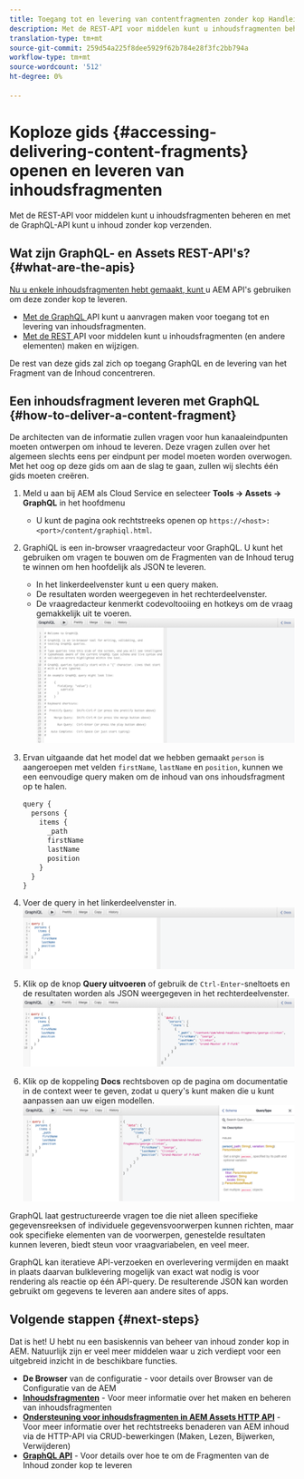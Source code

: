 ```yaml
---
title: Toegang tot en levering van contentfragmenten zonder kop Handleiding voor snel starten
description: Met de REST-API voor middelen kunt u inhoudsfragmenten beheren en met de GraphQL-API kunt u inhoud zonder kop verzenden.
translation-type: tm+mt
source-git-commit: 259d54a225f8dee5929f62b784e28f3fc2bb794a
workflow-type: tm+mt
source-wordcount: '512'
ht-degree: 0%

---
```



# Koploze gids {#accessing-delivering-content-fragments} openen en leveren van inhoudsfragmenten

Met de REST-API voor middelen kunt u inhoudsfragmenten beheren en met de GraphQL-API kunt u inhoud zonder kop verzenden.

## Wat zijn GraphQL- en Assets REST-API&#39;s? {#what-are-the-apis}

[Nu u enkele inhoudsfragmenten hebt gemaakt, kunt ](create-content-fragment.md) u AEM API&#39;s gebruiken om deze zonder kop te leveren.

* [Met de GraphQL ](/help/assets/content-fragments/graphql-api-content-fragments.md) API kunt u aanvragen maken voor toegang tot en levering van inhoudsfragmenten.
* [Met de REST ](/help/assets/content-fragments/assets-api-content-fragments.md) API voor middelen kunt u inhoudsfragmenten (en andere elementen) maken en wijzigen.

De rest van deze gids zal zich op toegang GraphQL en de levering van het Fragment van de Inhoud concentreren.

## Een inhoudsfragment leveren met GraphQL {#how-to-deliver-a-content-fragment}

De architecten van de informatie zullen vragen voor hun kanaaleindpunten moeten ontwerpen om inhoud te leveren. Deze vragen zullen over het algemeen slechts eens per eindpunt per model moeten worden overwogen. Met het oog op deze gids om aan de slag te gaan, zullen wij slechts één gids moeten creëren.

1. Meld u aan bij AEM als Cloud Service en selecteer **Tools -> Assets -> GraphQL** in het hoofdmenu
   * U kunt de pagina ook rechtstreeks openen op `https://<host>:<port>/content/graphiql.html`.

1. GraphiQL is een in-browser vraagredacteur voor GraphQL. U kunt het gebruiken om vragen te bouwen om de Fragmenten van de Inhoud terug te winnen om hen hoofdelijk als JSON te leveren.
   * In het linkerdeelvenster kunt u een query maken.
   * De resultaten worden weergegeven in het rechterdeelvenster.
   * De vraagredacteur kenmerkt codevoltooiing en hotkeys om de vraag gemakkelijk uit te voeren.
      ![GraphiQL-editor](../assets/graphiql.png)

1. Ervan uitgaande dat het model dat we hebben gemaakt `person` is aangeroepen met velden `firstName`, `lastName` en `position`, kunnen we een eenvoudige query maken om de inhoud van ons inhoudsfragment op te halen.

   ```text
   query {
     persons {
       items {
         _path
         firstName
         lastName
         position
       }
     }
   }
   ```

1. Voer de query in het linkerdeelvenster in.
   ![GraphiQL-query](../assets/graphiql-query.png)

1. Klik op de knop **Query uitvoeren** of gebruik de `Ctrl-Enter`-sneltoets en de resultaten worden als JSON weergegeven in het rechterdeelvenster.
   ![GraphiQL-resultaten](../assets/graphiql-results.png)

1. Klik op de koppeling **Docs** rechtsboven op de pagina om documentatie in de context weer te geven, zodat u query&#39;s kunt maken die u kunt aanpassen aan uw eigen modellen.
   ![GraphiQL-documentatie](../assets/graphiql-documentation.png)

GraphQL laat gestructureerde vragen toe die niet alleen specifieke gegevensreeksen of individuele gegevensvoorwerpen kunnen richten, maar ook specifieke elementen van de voorwerpen, genestelde resultaten kunnen leveren, biedt steun voor vraagvariabelen, en veel meer.

GraphQL kan iteratieve API-verzoeken en overlevering vermijden en maakt in plaats daarvan bulklevering mogelijk van exact wat nodig is voor rendering als reactie op één API-query. De resulterende JSON kan worden gebruikt om gegevens te leveren aan andere sites of apps.

## Volgende stappen {#next-steps}

Dat is het! U hebt nu een basiskennis van beheer van inhoud zonder kop in AEM. Natuurlijk zijn er veel meer middelen waar u zich verdiept voor een uitgebreid inzicht in de beschikbare functies.

* **De Browser**  van de configuratie - voor details over Browser van de Configuratie van de AEM
* **[Inhoudsfragmenten](/help/assets/content-fragments/content-fragments.md)**  - Voor meer informatie over het maken en beheren van inhoudsfragmenten
* **[Ondersteuning voor inhoudsfragmenten in AEM Assets HTTP API](/help/assets/content-fragments/assets-api-content-fragments.md)**  - Voor meer informatie over het rechtstreeks benaderen van AEM inhoud via de HTTP-API via CRUD-bewerkingen (Maken, Lezen, Bijwerken, Verwijderen)
* **[GraphQL API](/help/assets/content-fragments/graphql-api-content-fragments.md)**  - Voor details over hoe te om de Fragmenten van de Inhoud zonder kop te leveren
